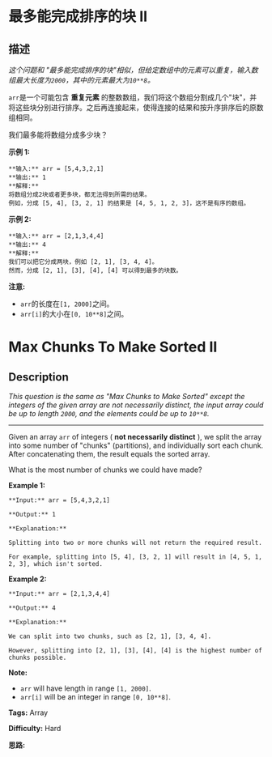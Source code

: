 # 最多能完成排序的块 II

## 描述

_这个问题和 "最多能完成排序的块"相似，但给定数组中的元素可以重复，输入数组最大长度为`2000`，其中的元素最大为`10**8`。_

`arr`是一个可能包含 **重复元素** 的整数数组，我们将这个数组分割成几个"块"，并将这些块分别进行排序。之后再连接起来，使得连接的结果和按升序排序后的原数组相同。

我们最多能将数组分成多少块？

**示例  1:**

    
    
    **输入:** arr = [5,4,3,2,1]
    **输出:** 1
    **解释:**
    将数组分成2块或者更多块，都无法得到所需的结果。
    例如，分成 [5, 4], [3, 2, 1] 的结果是 [4, 5, 1, 2, 3]，这不是有序的数组。 
    

**示例 2:**

    
    
    **输入:** arr = [2,1,3,4,4]
    **输出:** 4
    **解释:**
    我们可以把它分成两块，例如 [2, 1], [3, 4, 4]。
    然而，分成 [2, 1], [3], [4], [4] 可以得到最多的块数。 
    

**注意:**

  * `arr`的长度在`[1, 2000]`之间。
  * `arr[i]`的大小在`[0, 10**8]`之间。



# Max Chunks To Make Sorted II

## Description



_This question is the same as "Max Chunks to Make Sorted" except the integers of the given array are not necessarily distinct, the input array could be up to length `2000`, and the elements could be up to `10**8`._

* * *

Given an array `arr` of integers ( **not necessarily distinct** ), we split the array into some number of "chunks" (partitions), and individually sort each chunk.  After concatenating them, the result equals the sorted array.

What is the most number of chunks we could have made?

**Example 1:**

    
    
    **Input:** arr = [5,4,3,2,1]
    **Output:** 1
    **Explanation:**
    Splitting into two or more chunks will not return the required result.
    For example, splitting into [5, 4], [3, 2, 1] will result in [4, 5, 1, 2, 3], which isn't sorted.
    

**Example 2:**

    
    
    **Input:** arr = [2,1,3,4,4]
    **Output:** 4
    **Explanation:**
    We can split into two chunks, such as [2, 1], [3, 4, 4].
    However, splitting into [2, 1], [3], [4], [4] is the highest number of chunks possible.
    

**Note:**

  * `arr` will have length in range `[1, 2000]`.
  * `arr[i]` will be an integer in range `[0, 10**8]`.




**Tags:** Array

**Difficulty:** Hard

**思路:**
